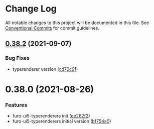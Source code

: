 # Change Log

All notable changes to this project will be documented in this file.
See [Conventional Commits](https://conventionalcommits.org) for commit guidelines.

## [0.38.2](https://github.com/theNorstroem/FuroBaseComponents/compare/@furo/ui5-typerenderer@0.38.0...@furo/ui5-typerenderer@0.38.2) (2021-09-07)


### Bug Fixes

* typerenderer version ([cd70c9f](https://github.com/theNorstroem/FuroBaseComponents/commit/cd70c9f676e97972e3155e3e00985593c7f77b68))





# 0.38.0 (2021-08-26)


### Features

* furo-ui5-typerenderers init ([ee262f2](https://github.com/theNorstroem/FuroBaseComponents/commit/ee262f22bc52c69a4be3bbce91936c2c205660e3))
* furo-ui5-typerenderers initial version ([bf754a0](https://github.com/theNorstroem/FuroBaseComponents/commit/bf754a04239d5071e8d7a4eac1a09249887a0cc2))
